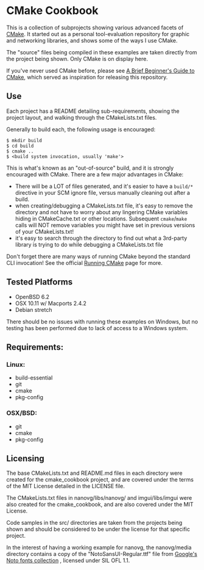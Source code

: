 # CMake Cookbook
This is a collection of subprojects showing various advanced facets of [CMake](https://cmake.org). It started out as a personal tool-evaluation repository for graphic and networking libraries, and shows some of the ways I use CMake.

The "source" files being compiled in these examples are taken directly from the project being shown. Only CMake is on display here.

If you've never used CMake before, please see [A Brief Beginner's Guide to CMake](https://github.com/pyk/cmake-tutorial), which served as inspiration for releasing this repository.

## Use
Each project has a README detailing sub-requirements, showing the project layout, and walking through the CMakeLists.txt files. 

Generally to build each, the following usage is encouraged:
```
$ mkdir build
$ cd build
$ cmake ..
$ <build system invocation, usually 'make'>
```

This is what's known as an "out-of-source" build, and it is strongly encouraged with CMake. There are a few major advantages in CMake:
  - There will be a LOT of files generated, and it's easier to have a `build/*` directive in your SCM ignore file, versus manually cleaning out after a build.
  - when creating/debugging a CMakeLists.txt file, it's easy to remove the directory and not have to worry about any lingering CMake variables hiding in CMakeCache.txt or other locations. Subsequent `cmake`/`make` calls will NOT remove variables you might have set in previous versions of your CMakeLists.txt!
  - it's easy to search through the directory to find out what a 3rd-party library is trying to do while debugging a CMakeLists.txt file

Don't forget there are many ways of running CMake beyond the standard CLI invocation! See the official [Running CMake](https://cmake.org/runningcmake/) page for more.

## Tested Platforms
  - OpenBSD 6.2
  - OSX 10.11 w/ Macports 2.4.2
  - Debian stretch

There should be no issues with running these examples on Windows, but no testing has been performed due to lack of access to a Windows system.

## Requirements:
### Linux:
  - build-essential
  - git
  - cmake
  - pkg-config

### OSX/BSD:
  - git
  - cmake
  - pkg-config

## Licensing
The base CMakeLists.txt and README.md files in each directory were created for the cmake_cookbook project, and are covered under the terms of the MIT License detailed in the LICENSE file. 

The CMakeLists.txt files in nanovg/libs/nanovg/ and imgui/libs/imgui were also created for the cmake_cookbook, and are also covered under the MIT License.

Code samples in the src/ directories are taken from the projects being shown and should be considered to be under the license for that specific project.

In the interest of having a working example for nanovg, the nanovg/media directory contains a copy of the "NotoSansUI-Regular.ttf" file from [Google's Noto fonts collection](https://www.google.com/get/noto/) , licensed under SIL OFL 1.1.

